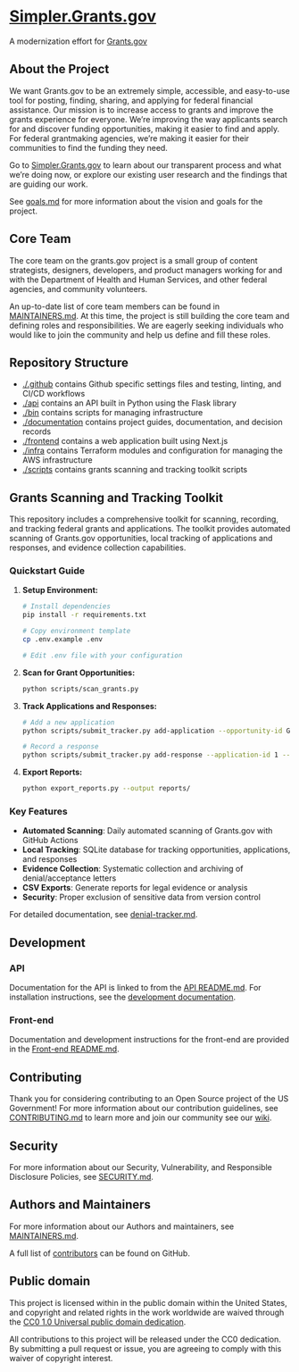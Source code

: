 # [Simpler.Grants.gov](https://simpler.grants.gov/)

A modernization effort for [Grants.gov](https://grants.gov/)

## About the Project

We want Grants.gov to be an extremely simple, accessible, and easy-to-use tool for posting, finding, sharing, and applying for federal financial assistance. Our mission is to increase access to grants and improve the grants experience for everyone. We’re improving the way applicants search for and discover funding opportunities, making it easier to find and apply. For federal grantmaking agencies, we’re making it easier for their communities to find the funding they need.

Go to [Simpler.Grants.gov](https://simpler.grants.gov/) to learn about our transparent process and what we’re doing now, or explore our existing user research and the findings that are guiding our work.

See [goals.md](./documentation/goals.md) for more information about the vision and goals for the project.

## Core Team

The core team on the grants.gov project is a small group of content strategists, designers, developers, and product managers working for and with the Department of Health and Human Services, and other federal agencies, and community volunteers.

An up-to-date list of core team members can be found in [MAINTAINERS.md](./MAINTAINERS.md). At this time, the project is still building the core team and defining roles and responsibilities. We are eagerly seeking individuals who would like to join the community and help us define and fill these roles.

## Repository Structure

- [./.github](./.github) contains Github specific settings files and testing, linting, and CI/CD workflows
- [./api](./api) contains an API built in Python using the Flask library
- [./bin](./bin) contains scripts for managing infrastructure
- [./documentation](./documentation) contains project guides, documentation, and decision records
- [./frontend](./frontend) contains a web application built using Next.js
- [./infra](./infra) contains Terraform modules and configuration for managing the AWS infrastructure
- [./scripts](./scripts) contains grants scanning and tracking toolkit scripts

## Grants Scanning and Tracking Toolkit

This repository includes a comprehensive toolkit for scanning, recording, and tracking federal grants and applications. The toolkit provides automated scanning of Grants.gov opportunities, local tracking of applications and responses, and evidence collection capabilities.

### Quickstart Guide

1. **Setup Environment:**
   ```bash
   # Install dependencies
   pip install -r requirements.txt
   
   # Copy environment template
   cp .env.example .env
   
   # Edit .env file with your configuration
   ```

2. **Scan for Grant Opportunities:**
   ```bash
   python scripts/scan_grants.py
   ```

3. **Track Applications and Responses:**
   ```bash
   # Add a new application
   python scripts/submit_tracker.py add-application --opportunity-id GRANT-123 --applicant applicant_name
   
   # Record a response
   python scripts/submit_tracker.py add-response --application-id 1 --status denied --evidence-file denial_letter.pdf
   ```

4. **Export Reports:**
   ```bash
   python export_reports.py --output reports/
   ```

### Key Features

- **Automated Scanning**: Daily automated scanning of Grants.gov with GitHub Actions
- **Local Tracking**: SQLite database for tracking opportunities, applications, and responses
- **Evidence Collection**: Systematic collection and archiving of denial/acceptance letters
- **CSV Exports**: Generate reports for legal evidence or analysis
- **Security**: Proper exclusion of sensitive data from version control

For detailed documentation, see [denial-tracker.md](./denial-tracker.md).

## Development

### API

Documentation for the API is linked to from the [API README.md](./api/README.md). For installation instructions, see the [development documentation](./documentation/api/development.md).

### Front-end

Documentation and development instructions for the front-end are provided in the [Front-end README.md](./frontend/README.md).

## Contributing

Thank you for considering contributing to an Open Source project of the US
Government! For more information about our contribution guidelines, see
[CONTRIBUTING.md](CONTRIBUTING.md) to learn more and join our community see our [wiki](https://wiki.simpler.hhs.gov).

## Security

For more information about our Security, Vulnerability, and Responsible
Disclosure Policies, see [SECURITY.md](SECURITY.md).

## Authors and Maintainers

For more information about our Authors and maintainers, see [MAINTAINERS.md](MAINTAINERS.md).

A full list of [contributors](https://github.com/HHS/simpler-grants-gov/graphs/contributors) can be found on GitHub.

## Public domain

This project is licensed within in the public domain within the United States,
and copyright and related rights in the work worldwide are waived through the
[CC0 1.0 Universal public domain
dedication](https://creativecommons.org/publicdomain/zero/1.0/).

All contributions to this project will be released under the CC0 dedication. By
submitting a pull request or issue, you are agreeing to comply with this waiver
of copyright interest.

